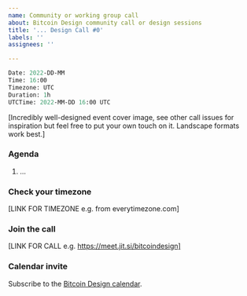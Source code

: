 ```yaml
---
name: Community or working group call
about: Bitcoin Design community call or design sessions
title: '... Design Call #0'
labels: ''
assignees: ''

---
```


```meta
Date: 2022-DD-MM
Time: 16:00
Timezone: UTC
Duration: 1h
UTCTime: 2022-MM-DD 16:00 UTC
```

[Incredibly well-designed event cover image, see other call issues for inspiration but feel free to put your own touch on it. Landscape formats work best.]

### Agenda

1. ...

### Check your timezone

[LINK FOR TIMEZONE e.g. from everytimezone.com]

### Join the call

[LINK FOR CALL e.g. https://meet.jit.si/bitcoindesign]

### Calendar invite

Subscribe to the [Bitcoin Design calendar](https://bitcoin.design/calendar/).

